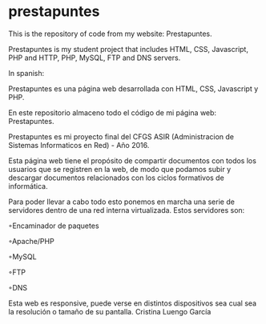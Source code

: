 # prestapuntes
This is the repository of code from my website: Prestapuntes. 

Prestapuntes is my student project that includes HTML, CSS, Javascript, PHP and HTTP, PHP, MySQL, FTP and DNS servers.

In spanish:

Prestapuntes es una página web desarrollada con HTML, CSS, Javascript y PHP.

En este repositorio almaceno todo el código de mi página web: Prestapuntes.

Prestapuntes es mi proyecto final del CFGS ASIR (Administracion de Sistemas Informaticos en Red) - Año 2016.

Esta página web tiene el propósito de compartir documentos con todos los usuarios que se registren en la web, de modo que podamos subir y descargar documentos relacionados con los ciclos formativos de informática.

Para poder llevar a cabo todo esto ponemos en marcha una serie de servidores dentro de una red interna virtualizada. Estos servidores son:

  ◦Encaminador de paquetes
  
  ◦Apache/PHP
  
  ◦MySQL
  
  ◦FTP
  
  ◦DNS
  
Esta web es responsive, puede verse en distintos dispositivos sea cual sea la resolución o tamaño de su pantalla.
Cristina Luengo García

